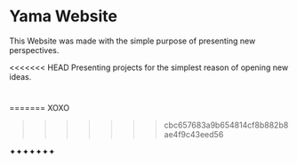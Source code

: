# Yama Website

This Website was made with the simple purpose of presenting new perspectives.

<<<<<<< HEAD
Presenting projects for the simplest reason of opening new ideas.

# 
=======
XOXO
>>>>>>> cbc657683a9b654814cf8b882b8ae4f9c43eed56

✦✦✦✦✦✦✦